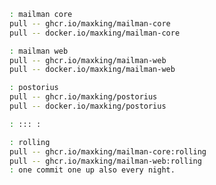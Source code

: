 [web]: https://list.org
[repo.gl]: https://gitlab.com/mailman
[docs.container]: https://docs.list.org/en/latest/install/docker.html
[docker.repo.gh]: https://github.com/maxking/docker-mailman.git "maxking/docker-mailman | GitHub"
[docker.docs]: https://asynchronous.in/docker-mailman


~~~ sh
: mailman core
pull -- ghcr.io/maxking/mailman-core
pull -- docker.io/maxking/mailman-core

: mailman web
pull -- ghcr.io/maxking/mailman-web
pull -- docker.io/maxking/mailman-web

: postorius
pull -- ghcr.io/maxking/postorius
pull -- docker.io/maxking/postorius

: ::: :

: rolling
pull -- ghcr.io/maxking/mailman-core:rolling
pull -- ghcr.io/maxking/mailman-web:rolling
: one commit one up also every night.
~~~


